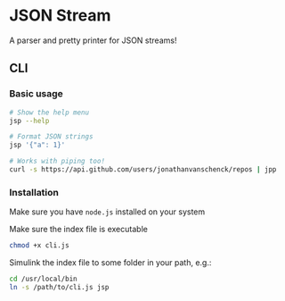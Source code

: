 # JSON Stream
A parser and pretty printer for JSON streams!

## CLI
### Basic usage
```bash
# Show the help menu
jsp --help

# Format JSON strings
jsp '{"a": 1}'

# Works with piping too!
curl -s https://api.github.com/users/jonathanvanschenck/repos | jpp
```

### Installation
Make sure you have `node.js` installed on your system

Make sure the index file is executable
```bash
chmod +x cli.js
```

Simulink the index file to some folder in your path, e.g.:
```bash
cd /usr/local/bin
ln -s /path/to/cli.js jsp
```
